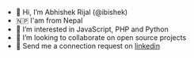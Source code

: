 - 👋 Hi, I’m Abhishek Rijal (@ibishek)
- 🇳🇵 I'am from Nepal
- 👀 I’m interested in JavaScript, PHP and Python 
- 💞️ I’m looking to collaborate on open source projects
- 🔗 Send me a connection request on [linkedin](https://www.linkedin.com/in/abhishek-rijal/)

<!---
ibishek/ibishek is a ✨ special ✨ repository because its `README.md` (this file) appears on your GitHub profile.
You can click the Preview link to take a look at your changes.
--->
